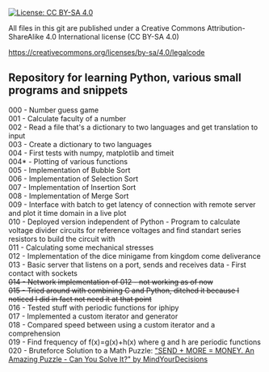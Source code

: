 [![License: CC BY-SA 4.0](https://licensebuttons.net/l/by-sa/4.0/80x15.png)](https://creativecommons.org/licenses/by-sa/4.0/)

All files in this git are published under a Creative Commons Attribution-ShareAlike 4.0 International license (CC BY-SA 4.0)

https://creativecommons.org/licenses/by-sa/4.0/legalcode

## Repository for learning Python, various small programs and snippets

000     - Number guess game  
001     - Calculate faculty of a number  
002     - Read a file that's a dictionary to two languages and get translation to input  
003     - Create a dictionary to two languages  
004     - First tests with numpy, matplotlib and timeit  
004*    - Plotting of various functions  
005     - Implementation of Bubble Sort  
006     - Implementation of Selection Sort  
007     - Implementation of Insertion Sort  
008     - Implementation of Merge Sort  
009     - Interface with batch to get latency of connection with remote server and plot it time domain in a live plot  
010     - Deployed version independent of Python - Program to calculate voltage divider circuits for reference voltages and find standart series resistors to build the circuit with  
011     - Calculating some mechanical stresses  
012     - Implementation of the dice minigame from kingdom come deliverance  
013     - Basic server that listens on a port, sends and receives data - First contact with sockets  
~~014     - Network implementation of 012 - not working as of now~~  
~~015     - Tried around with combining C and Python, ditched it because I noticed I did in fact not need it at that point~~  
016     - Tested stuff with periodic functions for iphipy  
017     - Implemented a custom iterator and generator  
018     - Compared speed between using a custom iterator and a comprehension  
019     - Find frequency of f(x)=g(x)+h(x) where g and h are periodic functions  
020     - Bruteforce Solution to a Math Puzzle: ["SEND + MORE = MONEY. An Amazing Puzzle - Can You Solve It?" by MindYourDecisions](https://youtu.be/p5YjV-100Hc)  
